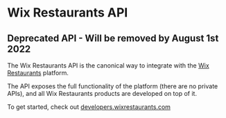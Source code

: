 # Wix Restaurants API
## Deprecated API - Will be removed by August 1st 2022

The Wix Restaurants API is the canonical way to integrate with the [Wix Restaurants](http://www.wix.com/restaurant/website) platform.

The API exposes the full functionality of the platform (there are no private APIs), and all Wix Restaurants products are developed on top of it.

To get started, check out [developers.wixrestaurants.com](http://developers.wixrestaurants.com)
